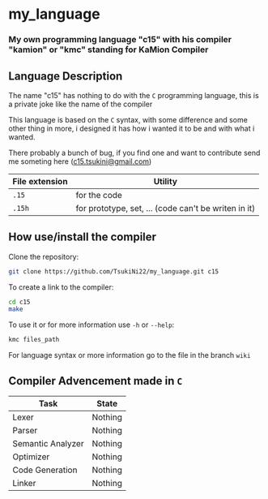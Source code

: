 # my_language
### My own programming language "c15" with his compiler "kamion" or "kmc" standing for KaMion Compiler
## Language Description

The name "c15" has nothing to do with the `C` programming language, this is a private joke like the name of the compiler

This language is based on the `C` syntax, with some difference and some other thing in more, i designed it has how i wanted it to be and with what i wanted.

There probably a bunch of bug, if you find one and want to contribute send me someting here (c15.tsukini@gmail.com)

| File extension | Utility                                                |
| -------------- | ------------------------------------------------------ |
| `.15`          | for the code                                           |
| `.15h`         | for prototype, set, ... (code can't be writen in it)   |

## How use/install the compiler
Clone the repository:
```sh
git clone https://github.com/TsukiNi22/my_language.git c15
```

To create a link to the compiler:
```sh
cd c15
make
```

To use it or for more information use `-h` or `--help`:
```sh
kmc files_path
```
For language syntax or more information go to the file in the branch `wiki`

## Compiler Advencement made in `C`

| Task              | State                                                      |
| ----------------- | ---------------------------------------------------------- |
| Lexer             |  Nothing                                                   |
| Parser            |  Nothing                                                   |
| Semantic Analyzer |  Nothing                                                   |
| Optimizer         |  Nothing                                                   |
| Code Generation   |  Nothing                                                   |
| Linker            |  Nothing                                                   |
